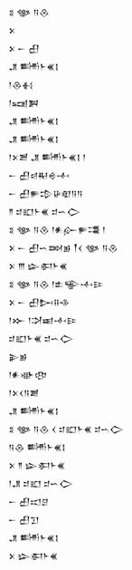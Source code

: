 <div class='block'>
<div class='line'>𒐏 𒀲 𒀀𒊮</div>
<div class='line'>𒉽</div>
<div class='line'>𒉽 𒀸 𒌷</div>
<div class='line'>𒂗 𒌦𒈨𒌍𒋙</div>
<div class='line'>𒁹𒁲𒈬</div>
<div class='line'>𒁹𒍢𒀉</div>
<div class='line'>𒂗 𒌦𒈨𒌍𒋙</div>
<div class='line'>𒂗 𒌦𒈨𒌍𒋙</div>
<div class='line'>𒁹𒉽𒍪 𒂗 𒌦𒈨𒌍𒋙 𒁹</div>
<div class='line'>𒀸 𒌷𒁀𒊑𒄴𒋾</div>
<div class='line'>𒀸 𒌷𒊓𒄠𒄩𒊏𒀀𒀀</div>
<div class='line'>𒈫 𒄑𒊬𒈨𒌍 𒄑𒌀𒀖</div>
<div class='line'>𒐏 𒀲 𒀀𒊮 𒁹𒀭𒅎𒊓𒃮 𒁹</div>
<div class='line'>𒉽 𒀸 𒌷𒌀𒇷𒂊 𒐕𒌋 𒀲 𒀀𒊮</div>
<div class='line'>𒉽 𒐈 𒇽𒀳𒈨𒌍</div>
<div class='line'>𒐏 𒀲 𒀀𒊮 𒁹𒉺𒊍𒋾𒄿</div>
<div class='line'>𒉽 𒀸 𒌷𒄖𒍝𒈾</div>
<div class='line'>𒁹𒁍 𒁹𒋫𒀜𒋾𒄿</div>
<div class='line'>𒄑𒊬𒈨𒌍 𒄑𒌀𒀖</div>
<div class='line'>𒉌𒂊</div>
<div class='line'>𒁹𒀭𒀝𒂦</div>
<div class='line'>𒁹𒉽𒌋𒀀𒋢</div>
<div class='line'>𒂗 𒌦𒈨𒌍𒋙</div>
<div class='line'>𒐏 𒀲 𒀀𒊮 𒌋 𒄑𒊬𒈨𒌍 𒄑𒌀𒀖</div>
<div class='line'>𒀀𒁲 𒌦𒈨𒌍𒋙</div>
<div class='line'>𒉽 𒈫 𒇽𒀳𒈨𒌍</div>
<div class='line'>𒁹𒂗 𒄑𒊬 𒄑𒌀𒀖</div>
<div class='line'>𒀸 𒌷𒀊𒆪</div>
<div class='line'>𒀸 𒌷𒋛</div>
<div class='line'>𒂗 𒌦𒈨𒌍𒋙</div>
<div class='line'>𒉽 𒇽𒀳𒈨𒌍</div>
</div>